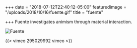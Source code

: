 +++
date = "2018-07-12T22:40:12-05:00"
featuredimage = "/uploads/2018/10/16/fuente.gif"
title = "fuente"

+++
Fuente investigates animism through material interaction.

<img class="full" src="/uploads/2018/10/14/fuente_escultura.jpg" alt="Fuente">

{{< vimeo 295029992 vimeo >}}